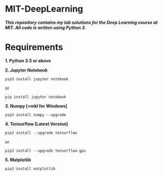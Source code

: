 # MIT-DeepLearning

***This repository contains my lab solutions for the Deep Learning course at MIT. All code is written using Python 3.***

# Requirements

**1. Python 3.5 or above**

**2. Jupyter Notebook**

```
pip3 install jupyter notebook
```

or 

```
pip install jupyter notebook
```

**3. Numpy [+mkl for Windows]**

```
pip3 install numpy --upgrade
```

**4. Tensorflow [Latest Version]**

```
pip3 install --upgrade tensorflow
```

or 

```
pip3 install --upgrade tensorflow-gpu
```

**5. Matplotlib**

```
pip3 install matplotlib
```

